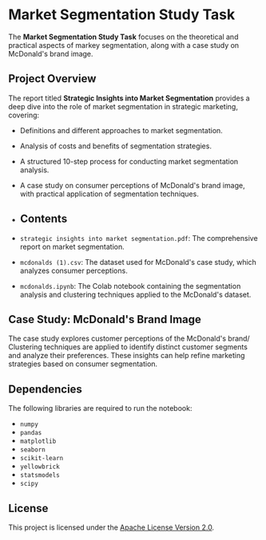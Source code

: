 # Market Segmentation Study Task
The **Market Segmentation Study Task** focuses on the theoretical and practical aspects of markey segmentation, along with a case study on McDonald's brand image.

## Project Overview
The report titled **Strategic Insights into Market Segmentation** provides a deep dive into the role of market segmentation in strategic marketing, covering:
- Definitions and different approaches to market segmentation.
- Analysis of costs and benefits of segmentation strategies.
- A structured 10-step process for conducting market segmentation analysis.
- A case study on consumer perceptions of McDonald's brand image, with practical application of segmentation techniques.

- ## Contents
- `strategic insights into market segmentation.pdf`: The comprehensive report on market segmentation.
- `mcdonalds (1).csv`: The dataset used for McDonald's case study, which analyzes consumer perceptions.
- `mcdonalds.ipynb`:  The Colab notebook containing the segmentation analysis and clustering techniques applied to the McDonald's dataset.

## Case Study: McDonald's Brand Image
The case study explores customer perceptions of the McDonald's brand/ Clustering techniques are applied to identify distinct customer segments and analyze their preferences. These insights can help refine marketing strategies based on consumer segmentation.

## Dependencies
The following libraries are required to run the notebook:
- `numpy`
- `pandas`
- `matplotlib`
- `seaborn`
- `scikit-learn`
- `yellowbrick`
- `statsmodels`
- `scipy`

## License
This project is licensed under the [Apache License Version 2.0](../LICENSE).
